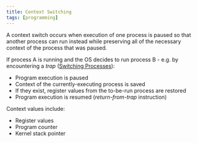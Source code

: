 ```yaml
---
title: Context Switching
tags: [programming]
---
```

A context switch occurs when execution of one process is paused so that another process can run instead while preserving all of the necessary context of the process that was paused.

If process A is running and the OS decides to run process B - e.g. by encountering a *trap* ([Switching Processes](https://john-rodewald.github.io/blog/Switching-Processes)):
- Program execution is paused
- Context of the currently-executing process is saved
- If they exist, register values from the to-be-run process are restored
- Program execution is resumed (*return-from-trap* instruction)

Context values include:
- Register values
- Program counter
- Kernel stack pointer